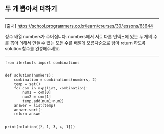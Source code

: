 ## 두 개 뽑아서 더하기

---

[출처] https://school.programmers.co.kr/learn/courses/30/lessons/68644

정수 배열 numbers가 주어집니다. 
numbers에서 서로 다른 인덱스에 있는 두 개의 수를 뽑아 더해서 만들 수 있는 
모든 수를 배열에 오름차순으로 담아 return 하도록 solution 함수를 완성해주세요.

---

~~~
from itertools import combinations


def solution(numbers):
    combination = combinations(numbers, 2)
    temp = set()
    for com in map(list, combination):
        num1 = com[0]
        num2 = com[1]
        temp.add(num1+num2)
    answer = list(temp)
    answer.sort()
    return answer


print(solution([2, 1, 3, 4, 1]))

~~~